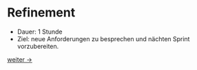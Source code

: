 # Refinement

- Dauer: 1 Stunde
- Ziel: neue Anforderungen zu besprechen und nächten Sprint vorzubereiten.

[weiter ->](15-5_sprint-review.md)